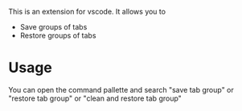 This is an extension for vscode. It allows you to

* Save groups of tabs
* Restore groups of tabs

# Usage

You can open the command pallette and search "save tab group" or "restore tab group" or "clean and restore tab group"
